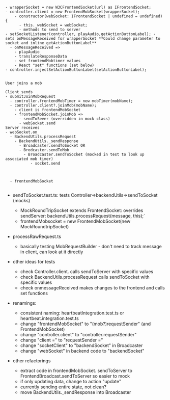 ```
- wrapperSocket = new W3CFrontendSocket(url) as IFrontendSocket;
- controller.client = new FrontendMobSocket(wrapperSocket);
    - constructor(webSocket: IFrontendSocket | undefined = undefined) {
      - this._webSocket = webSocket;
      - methods to send to server
- setSocketListener(controller, playAudio,getActionButtonLabel); - sets onMessageReceived for wrapperSocket **Could change parameter to socket and inline getActionButtonLabel**
  - onMessageReceived => 
    - playAudio
    - translateResponseData
    - set frontendMobtimer values
    - React "set" functions (set below)
- controller.injectSetActionButtonLabel(setActionButtonLabel);


User joins a mob

Client sends
- submitJoinMobRequest
  - controller.frontendMobTimer = new mobTimer(mobName);
  - controller.client?.joinMob(mobName);
    - client is frontendMobSocket
    - frontendMobSocket.joinMob =>
      - sendToSever (overridden in mock class)
      - webSocket.send
Server receives
- webSocket.on
  - BackendUtils.processRequest
    - BackendUtils._sendResponse
      - Broadcaster.sendToSocket OR
      - Brodcaster.sendToMob
        - Broadcaster.sendToSocket (mocked in test to look up associated mob timer)
           - socket.send



  - frontendMobSocket
    
```

- sendToSocket.test.ts: tests Controller=>backendUtils=>sendToSocket (mocks)
  - MockRoundTripSocket extends FrontendSocket: overrides sendServer: backendUtils.processRequest(message, this);`
  - frontendMobsocket = new FrontendMobSocket(new MockRoundtripSocket)


- processRawRequest.ts
  - basically testing MobRequestBuilder - don't need to track message in client, can look at it directly

- other ideas for tests
  - check Controller.client.<action> calls sendToServer with specific values
  - check BackendUtils.processRequest calls sendToSocket with specific values
  - check onmessageReceived makes changes to the frontend and calls set functions


- renamings:
  - consistent naming: heartbeatIntegration.test.ts or heartbeat.integration.test.ts
  - change "frontendMobSocket" to "(mob?)requestSender" (and FrontendMobSocket)
  - change "controller.client" to "controller.requestSender"
  - change "client =" to "requestSender =" 
  - change "socketClient" to "backendSocket" in Broadcaster
  - change "webSocket" in backend code to "backendSocket"
- other refactorings
  - extract code in frontendMobSocket. sendToServer to  FrontendBroadcast.sendToServer so easier to mock
  - if only updating data, change to action "update"
  - currently sending entire state, not clean?
  - move BackendUtils._sendResponse into Broadcaster

